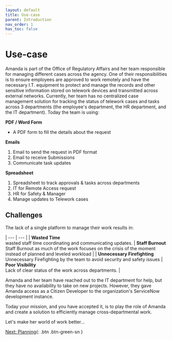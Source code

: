 ```yaml
---
layout: default
title: Use-case
parent: Introduction
nav_order: 1
has_toc: false
---
```

# Use-case

Amanda is part of the Office of Regulatory Affairs and her team responsible for managing different cases across the agency. One of their responsibilities is to ensure employees are approved to work remotely and have the necessary I.T. equipment to protect and manage the records and other sensitive information stored on telework devices and transmitted across external networks. Currently, her team has no centralized case management solution for tracking the status of telework cases and tasks across 3 departments (the employee's department, the HR department, and the IT department). Today the team is using:

**PDF / Word Form**
- A PDF form to fill the details about the request

**Emails**
1. Email to send the request in PDF format
2. Email to receive Submissions
3. Communicate task updates

 **Spreadsheet**
1. Spreadsheet to track approvals & tasks across departments
  1. IT for Remote Access request
  2. HR for Safety & Manager
 2. Manage updates to Telework cases

## Challenges

The lack of a single platform to manage their work results in:

| --- | --- |
| **Wasted Time** <br> wasted staff time coordinating and communicating updates.                             |  **Staff Burnout** <br>  Staff Burnout as much of the work focuses on the crisis of the moment instead of planned and leveled workload |
| **Unnecessary Firefighting**  <br>Unnecessary Firefighting by the team to avoid security and safety issues | **Poor Visibility**  <br>Lack of clear status of the work across departments. |

Amanda and her team have reached out to the IT department for help, but they have no availability to take on new projects. However, they gave Amanda access as a Citizen Developer to the organization's ServiceNow development instance.

Today your mission, and you have accepted it, is to play the role of Amanda and create a solution to efficiently manage cross-departmental work.

Let's make her world of work better…

[Next: Planning](./Part_0.2_Planning.md){: .btn .btn-green-sn }
